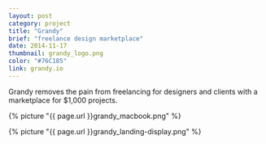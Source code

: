 ```yaml
---
layout: post
category: project
title: "Grandy"
brief: "freelance design marketplace"
date: 2014-11-17
thumbnail: grandy_logo.png
color: "#76C185"
link: grandy.io
---
```


Grandy removes the pain from freelancing for designers and clients with a marketplace for $1,000 projects.

{% picture "{{ page.url }}grandy_macbook.png" %}

{% picture "{{ page.url }}grandy_landing-display.png" %}
